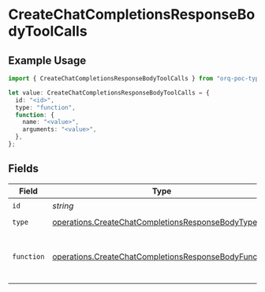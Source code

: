 # CreateChatCompletionsResponseBodyToolCalls

## Example Usage

```typescript
import { CreateChatCompletionsResponseBodyToolCalls } from "orq-poc-typescript/models/operations";

let value: CreateChatCompletionsResponseBodyToolCalls = {
  id: "<id>",
  type: "function",
  function: {
    name: "<value>",
    arguments: "<value>",
  },
};
```

## Fields

| Field                                                                                                                        | Type                                                                                                                         | Required                                                                                                                     | Description                                                                                                                  |
| ---------------------------------------------------------------------------------------------------------------------------- | ---------------------------------------------------------------------------------------------------------------------------- | ---------------------------------------------------------------------------------------------------------------------------- | ---------------------------------------------------------------------------------------------------------------------------- |
| `id`                                                                                                                         | *string*                                                                                                                     | :heavy_check_mark:                                                                                                           | N/A                                                                                                                          |
| `type`                                                                                                                       | [operations.CreateChatCompletionsResponseBodyType](../../models/operations/createchatcompletionsresponsebodytype.md)         | :heavy_check_mark:                                                                                                           | N/A                                                                                                                          |
| `function`                                                                                                                   | [operations.CreateChatCompletionsResponseBodyFunction](../../models/operations/createchatcompletionsresponsebodyfunction.md) | :heavy_check_mark:                                                                                                           | The function that the model called.                                                                                          |